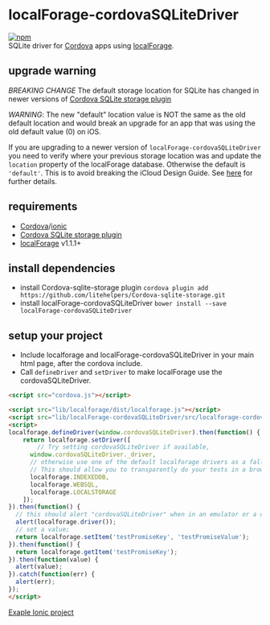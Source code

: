 # localForage-cordovaSQLiteDriver
[![npm](https://img.shields.io/npm/dm/localforage-cordovasqlitedriver.svg)](https://www.npmjs.com/package/localforage-cordovasqlitedriver)  
SQLite driver for [Cordova](https://cordova.apache.org/) apps using [localForage](https://github.com/mozilla/localForage).

## upgrade warning

*BREAKING CHANGE*
The default storage location for SQLite has changed in newer versions of [Cordova SQLite storage plugin](https://github.com/litehelpers/Cordova-sqlite-storage/)

*WARNING*: The new "default" location value is NOT the same as the old default location and would break an upgrade for an app that was using the old default value (0) on iOS.

If you are upgrading to a newer version of `localForage-cordovaSQLiteDriver` you need to verify where your previous storage location was and update the `location` property of the localForage database. Otherwise the default is `'default'`. This is to avoid breaking the iCloud Design Guide. See [here](https://github.com/litehelpers/Cordova-sqlite-storage#important-icloud-backup-of-sqlite-database-is-not-allowed) for further details.

## requirements

* [Cordova](https://cordova.apache.org/)/[ionic](http://ionicframework.com/)
* [Cordova SQLite storage plugin](https://github.com/litehelpers/Cordova-sqlite-storage/)
* [localForage](https://github.com/mozilla/localForage) v1.1.1+

## install dependencies

* install Cordova-sqlite-storage plugin `cordova plugin add https://github.com/litehelpers/Cordova-sqlite-storage.git`
* install localForage-cordovaSQLiteDriver `bower install --save localForage-cordovaSQLiteDriver`

## setup your project

* Include localforage and localForage-cordovaSQLiteDriver in your main html page, after the cordova include.
* Call `defineDriver` and `setDriver` to make localForage use the cordovaSQLiteDriver.

```html
<script src="cordova.js"></script>

<script src="lib/localforage/dist/localforage.js"></script>
<script src="lib/localForage-cordovaSQLiteDriver/src/localforage-cordovasqlitedriver.js"></script>
<script>
localforage.defineDriver(window.cordovaSQLiteDriver).then(function() {
    return localforage.setDriver([
    	// Try setting cordovaSQLiteDriver if available,
      window.cordovaSQLiteDriver._driver,
      // otherwise use one of the default localforage drivers as a fallback.
      // This should allow you to transparently do your tests in a browser
      localforage.INDEXEDDB,
      localforage.WEBSQL,
      localforage.LOCALSTORAGE
    ]);
}).then(function() {
  // this should alert "cordovaSQLiteDriver" when in an emulator or a device
  alert(localforage.driver());
  // set a value;
  return localforage.setItem('testPromiseKey', 'testPromiseValue');
}).then(function() {
  return localforage.getItem('testPromiseKey');
}).then(function(value) {
  alert(value);
}).catch(function(err) {
  alert(err);
});
</script>
```
[Exaple Ionic project](https://github.com/thgreasi/localForage-cordovaSQLiteDriver-TestIonicApp)
